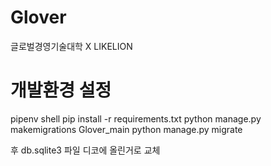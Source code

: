 # Glover
글로벌경영기술대학 X LIKELION


# 개발환경 설정
pipenv shell
pip install -r requirements.txt
python manage.py makemigrations Glover_main
python manage.py migrate

후 db.sqlite3 파일 디코에 올린거로 교체